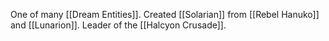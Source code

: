 One of many [[Dream Entities]]. Created [[Solarian]] from [[Rebel Hanuko]] and [[Lunarion]]. Leader of the [[Halcyon Crusade]].